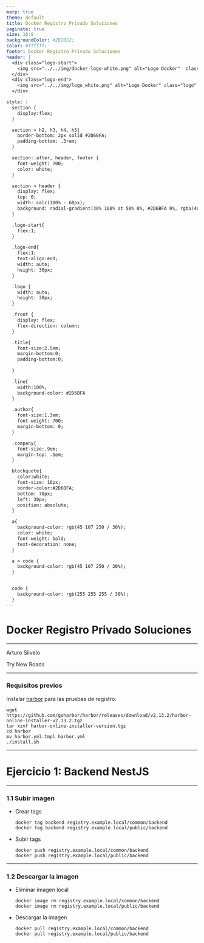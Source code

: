 ```yaml
---
marp: true
theme: default
title: Docker Registro Privado Soluciones
paginate: true
size: 16:9
backgroundColor: #2E2052;
color: #ffffff;
footer: Docker Registro Privado Soluciones
header: |
  <div class="logo-start">
    <img src="../../img/docker-logo-white.png" alt="Logo Docker"  class="logo"/>
  </div>
  <div class="logo-end">
    <img src="../../img/logo_white.png" alt="Logo Docker" class="logo" />
  </div>

style: |
  section {
    display:flex;
  }

  section > h2, h3, h4, h5{
    border-bottom: 2px solid #2D6BFA;
    padding-bottom: .3rem;
  }

  section::after, header, footer {
    font-weight: 700;
    color: white;
  }

  section > header {
    display: flex;
    top: 0;
    width: calc(100% - 60px);
    background: radial-gradient(30% 100% at 50% 0%, #2D6BFA 0%, rgba(46, 32, 82, 0.00) 100%);
  }

  .logo-start{
    flex:1;
  }

  .logo-end{
    flex:1;
    text-align:end;
    width: auto;
    height: 30px;
  }

  .logo {
    width: auto;
    height: 30px;
  }

  .front {
    display: flex;
    flex-direction: column;
  }

  .title{
    font-size:2.5em;
    margin-bottom:0;
    padding-bottom:0;
    
  }

  .line{
    width:100%;
    background-color: #2D6BFA
  }

  .author{
    font-size:1.3em;
    font-weight: 700;
    margin-bottom: 0;
  }

  .company{
    font-size:.9em;
    margin-top: .1em;
  }

  blockquote{
    color:white;
    font-size: 16px;
    border-color:#2D6BFA;
    bottom: 70px;
    left: 30px;
    position: absolute;
  }

  a{
    background-color: rgb(45 107 250 / 30%);
    color: white;
    font-weight: bold;
    text-decoration: none;
  }

  a > code {
    background-color: rgb(45 107 250 / 30%);
  }


  code {
    background-color: rgb(255 255 255 / 30%);
  }
---
```


  <!-- _paginate: skip -->

  <div class="front">
    <h1 class="title"> Docker Registro Privado Soluciones</h1>
    <hr class="line"/>
    <p class="author">Arturo Silvelo</p>
    <p class="company">Try New Roads</p>
  </div>

---

### Requisitos previos

Instalar [harbor](https://goharbor.io/docs/2.0.0/install-config/download-installer/) para las pruebas de registro.

```
wget https://github.com/goharbor/harbor/releases/download/v2.13.2/harbor-online-installer-v2.13.2.tgz
tar xzvf harbor-online-installer-version.tgz
cd harbor
mv harbor.yml.tmpl harbor.yml
./install.sh
```

---

# Ejercicio 1: Backend NestJS

---

### 1.1 Subir imagen

- Crear tags
  ```
  docker tag backend registry.example.local/common/backend
  docker tag backend registry.example.local/public/backend
  ```
- Subir tags
  ```
  docker push registry.example.local/common/backend
  docker push registry.example.local/public/backend
  ```

---

### 1.2 Descargar la imagen

- Eliminar imagen local

  ```
  docker image rm registry.example.local/common/backend
  docker image rm registry.example.local/public/backend
  ```

- Descargar la imagen

  ```
  docker pull registry.example.local/common/backend
  docker pull registry.example.local/public/backend
  ```

